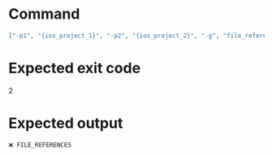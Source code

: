 # Command
```json
["-p1", "{ios_project_1}", "-p2", "{ios_project_2}", "-g", "file_references", "-t", "NewFramework"]
```

# Expected exit code
2

# Expected output
```
❌ FILE_REFERENCES


```
